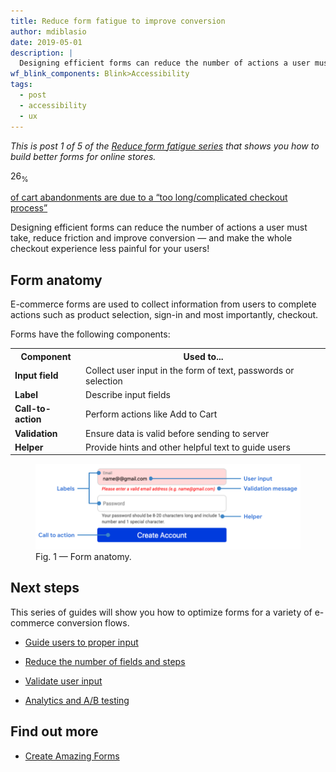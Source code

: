 ```yaml
---
title: Reduce form fatigue to improve conversion
author: mdiblasio
date: 2019-05-01
description: |
  Designing efficient forms can reduce the number of actions a user must take, reduce friction and improve conversion
wf_blink_components: Blink>Accessibility
tags:
  - post
  - accessibility
  - ux
---
```


_This is post 1 of 5 of the [Reduce form fatigue series](./.) that
shows you how to build better forms for online stores._

<!-- TODO (robdodson): is there a format we should use for this line that opens each article?  -->

<!-- TODO (dutton): is there a format we should use for this line that opens each article?  -->

<!-- [Nearly 26% of cart abandonments are due to a “too long/complicated checkout process”](https://baymard.com/lists/cart-abandonment-rate). -->

<div class="w-stats">
  <div class="w-stat">
    <p class="w-stat__figure">26<sub class="w-stat__sub">%</sub></p>
    <p class="w-stat__desc"><a href="https://baymard.com/lists/cart-abandonment-rate">of cart abandonments are due to a “too 
    long/complicated checkout process”</a></p>
  </div>
</div>

Designing efficient forms can reduce the number of actions a user must take,
reduce friction and improve conversion — and make the whole checkout experience
less painful for your users!

## Form anatomy

E-commerce forms are used to collect information from users to complete actions
such as product selection, sign-in and most importantly, checkout.

Forms have the following components:

<table>
  <tr>
    <th>Component</th>
    <th>Used to...</th>
  </tr>
  <tr>
    <td>
      <strong>Input field</strong>
    </td>
    <td>Collect user input in the form of text, passwords or selection</td>
  </tr>
  <tr>
    <td>
      <strong>Label</strong>
    </td>
    <td>Describe input fields</td>
  </tr>
  <tr>
    <td>
      <strong>Call-to-action</strong>
    </td>
    <td>Perform actions like Add to Cart</td>
  </tr>
  <tr>
    <td>
      <strong>Validation</strong>
    </td>
    <td>Ensure data is valid before sending to server</td>
  </tr>
  <tr>
    <td>
      <strong>Helper</strong>
    </td>
    <td>Provide hints and other helpful text to guide users</td>
  </tr>
</table>

<figure class="w-figure w-figure--fullbleed">
  <img src="image-form-anatomy.png" alt="form anatomy">
  <figcaption class="w-figcaption w-figcaption--fullbleed">
    Fig. 1 — Form anatomy.
  </figcaption>
</figure>

## Next steps

This series of guides will show you how to optimize forms for a variety of
e-commerce conversion flows.

+   [Guide users to proper input](../form-fatigue-guide-user-input)

+   [Reduce the number of fields and steps](../form-fatigue-reduce-number-of-fields)

+   [Validate user input](../form-fatigue-validate-user-input)

+   [Analytics and A/B testing](../form-fatigue-analytics-ab-testing)

## Find out more

-   [Create Amazing Forms](https://developers.google.com/web/fundamentals/design-and-ux/input/forms/)